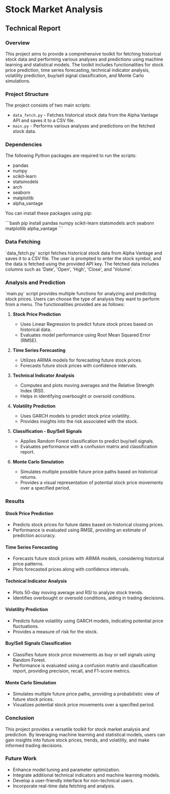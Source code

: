 
# Stock Market Analysis

## Technical Report

### Overview

This project aims to provide a comprehensive toolkit for fetching historical stock data and performing various analyses and predictions using machine learning and statistical models. The toolkit includes functionalities for stock price prediction, time series forecasting, technical indicator analysis, volatility prediction, buy/sell signal classification, and Monte Carlo simulations.

### Project Structure

The project consists of two main scripts:
- `data_fetch.py` - Fetches historical stock data from the Alpha Vantage API and saves it to a CSV file.
- `main.py` - Performs various analyses and predictions on the fetched stock data.

### Dependencies

The following Python packages are required to run the scripts:
- pandas
- numpy
- scikit-learn
- statsmodels
- arch
- seaborn
- matplotlib
- alpha_vantage

You can install these packages using pip:

\`\`\`bash
pip install pandas numpy scikit-learn statsmodels arch seaborn matplotlib alpha_vantage
\`\`\`

### Data Fetching

\`data_fetch.py\` script fetches historical stock data from Alpha Vantage and saves it to a CSV file. The user is prompted to enter the stock symbol, and the data is fetched using the provided API key. The fetched data includes columns such as 'Date', 'Open', 'High', 'Close', and 'Volume'.

### Analysis and Prediction

\`main.py\` script provides multiple functions for analyzing and predicting stock prices. Users can choose the type of analysis they want to perform from a menu. The functionalities provided are as follows:

1. **Stock Price Prediction**
   - Uses Linear Regression to predict future stock prices based on historical data.
   - Evaluates model performance using Root Mean Squared Error (RMSE).

2. **Time Series Forecasting**
   - Utilizes ARIMA models for forecasting future stock prices.
   - Forecasts future stock prices with confidence intervals.

3. **Technical Indicator Analysis**
   - Computes and plots moving averages and the Relative Strength Index (RSI).
   - Helps in identifying overbought or oversold conditions.

4. **Volatility Prediction**
   - Uses GARCH models to predict stock price volatility.
   - Provides insights into the risk associated with the stock.

5. **Classification - Buy/Sell Signals**
   - Applies Random Forest classification to predict buy/sell signals.
   - Evaluates performance with a confusion matrix and classification report.

6. **Monte Carlo Simulation**
   - Simulates multiple possible future price paths based on historical returns.
   - Provides a visual representation of potential stock price movements over a specified period.

### Results

#### Stock Price Prediction
- Predicts stock prices for future dates based on historical closing prices.
- Performance is evaluated using RMSE, providing an estimate of prediction accuracy.

#### Time Series Forecasting
- Forecasts future stock prices with ARIMA models, considering historical price patterns.
- Plots forecasted prices along with confidence intervals.

#### Technical Indicator Analysis
- Plots 50-day moving average and RSI to analyze stock trends.
- Identifies overbought or oversold conditions, aiding in trading decisions.

#### Volatility Prediction
- Predicts future volatility using GARCH models, indicating potential price fluctuations.
- Provides a measure of risk for the stock.

#### Buy/Sell Signals Classification
- Classifies future stock price movements as buy or sell signals using Random Forest.
- Performance is evaluated using a confusion matrix and classification report, providing precision, recall, and F1-score metrics.

#### Monte Carlo Simulation
- Simulates multiple future price paths, providing a probabilistic view of future stock prices.
- Visualizes potential stock price movements over a specified period.

### Conclusion

This project provides a versatile toolkit for stock market analysis and prediction. By leveraging machine learning and statistical models, users can gain insights into future stock prices, trends, and volatility, and make informed trading decisions.

### Future Work

- Enhance model tuning and parameter optimization.
- Integrate additional technical indicators and machine learning models.
- Develop a user-friendly interface for non-technical users.
- Incorporate real-time data fetching and analysis.